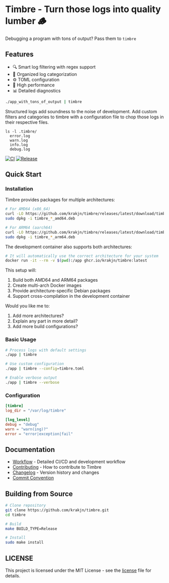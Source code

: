# Timbre - Turn those logs into quality lumber 🪵

Debugging a program with tons of output? Pass them to `timbre`

## Features

- 🔍 Smart log filtering with regex support
- 📁 Organized log categorization
- ⚙️ TOML configuration
- 🚀 High performance
- 📊 Detailed diagnostics

```sh
./app_with_tons_of_output | timbre
```
Structured logs add soundness to the noise of development. Add custom filters and categories to timbre with a configuration file to chop those logs in their respective files.
```
ls -l .timbre/
  error.log
  warn.log
  info.log
  debug.log
```

[![CI](https://github.com/krakjn/timbre/actions/workflows/ci.yml/badge.svg)](https://github.com/krakjn/timbre/actions/workflows/ci.yml)
[![Release](https://github.com/krakjn/timbre/actions/workflows/release.yml/badge.svg)](https://github.com/krakjn/timbre/actions/workflows/release.yml)

## Quick Start

### Installation

Timbre provides packages for multiple architectures:

```bash
# For AMD64 (x86_64)
curl -LO https://github.com/krakjn/timbre/releases/latest/download/timbre_*_amd64.deb
sudo dpkg -i timbre_*_amd64.deb

# For ARM64 (aarch64)
curl -LO https://github.com/krakjn/timbre/releases/latest/download/timbre_*_arm64.deb
sudo dpkg -i timbre_*_arm64.deb
```

The development container also supports both architectures:
```bash
# It will automatically use the correct architecture for your system
docker run -it --rm -v $(pwd):/app ghcr.io/krakjn/timbre:latest
```

This setup will:
1. Build both AMD64 and ARM64 packages
2. Create multi-arch Docker images
3. Provide architecture-specific Debian packages
4. Support cross-compilation in the development container

Would you like me to:
1. Add more architectures?
2. Explain any part in more detail?
3. Add more build configurations?

### Basic Usage

```bash
# Process logs with default settings
./app | timbre

# Use custom configuration
./app | timbre --config=timbre.toml

# Enable verbose output
./app | timbre --verbose
```

### Configuration

```toml
[timbre]
log_dir = "/var/log/timbre"

[log_level]
debug = "debug"
warn = "warn(ing)?"
error = "error|exception|fail"
```

## Documentation

- [Workflow](docs/workflow.md) - Detailed CI/CD and development workflow
- [Contributing](docs/contributing.md) - How to contribute to Timbre
- [Changelog](CHANGELOG.md) - Version history and changes
- [Commit Convention](docs/commit_convention.md)

## Building from Source

```bash
# Clone repository
git clone https://github.com/krakjn/timbre.git
cd timbre

# Build
make BUILD_TYPE=Release

# Install
sudo make install
```

## LICENSE

This project is licensed under the MIT License - see the [license](LICENSE) file for details.